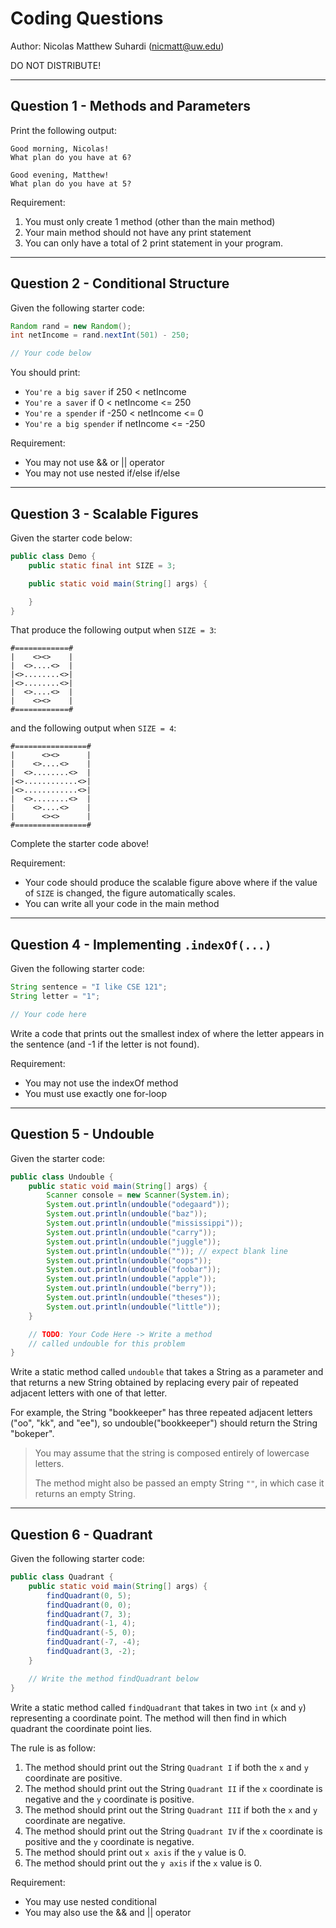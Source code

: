 # Coding Questions
Author: Nicolas Matthew Suhardi (nicmatt@uw.edu)

DO NOT DISTRIBUTE!

---

## Question 1 - Methods and Parameters

Print the following output:
```
Good morning, Nicolas!
What plan do you have at 6?

Good evening, Matthew!
What plan do you have at 5?
```

Requirement:

1. You must only create 1 method (other than the main method)
2. Your main method should not have any print statement
3. You can only have a total of 2 print statement in your program.

---

## Question 2 - Conditional Structure

Given the following starter code:

```java
Random rand = new Random();
int netIncome = rand.nextInt(501) - 250;

// Your code below
```

You should print:

- `You're a big saver` if 250 < netIncome
- `You're a saver` if 0 < netIncome <= 250
- `You're a spender` if -250 < netIncome <= 0
- `You're a big spender` if netIncome <= -250

Requirement:
- You may not use && or || operator
- You may not use nested if/else if/else

---

## Question 3 - Scalable Figures

Given the starter code below:

```java
public class Demo {
    public static final int SIZE = 3;

    public static void main(String[] args) {

    }
}
```

That produce the following output when `SIZE = 3`:

```
#============#
|    <><>    |
|  <>....<>  |
|<>........<>|
|<>........<>|
|  <>....<>  |
|    <><>    |
#============#
```

and the following output when `SIZE = 4`:

```
#================#
|      <><>      |
|    <>....<>    |
|  <>........<>  |
|<>............<>|
|<>............<>|
|  <>........<>  |
|    <>....<>    |
|      <><>      |
#================#
```

Complete the starter code above!

Requirement:
- Your code should produce the scalable figure above where if the value of `SIZE` is changed, the figure automatically scales.
- You can write all your code in the main method

---

## Question 4 - Implementing `.indexOf(...)`

Given the following starter code:

```java
String sentence = "I like CSE 121";
String letter = "1";

// Your code here
```

Write a code that prints out the smallest index of where the letter appears in the sentence (and -1 if the letter is not found).

Requirement:
- You may not use the indexOf method
- You must use exactly one for-loop

---

## Question 5 - Undouble

Given the starter code:
```java
public class Undouble {
    public static void main(String[] args) {
        Scanner console = new Scanner(System.in);
        System.out.println(undouble("odegaard"));
        System.out.println(undouble("baz"));
        System.out.println(undouble("mississippi"));
        System.out.println(undouble("carry"));
        System.out.println(undouble("juggle"));
        System.out.println(undouble("")); // expect blank line
        System.out.println(undouble("oops"));
        System.out.println(undouble("foobar"));
        System.out.println(undouble("apple"));
        System.out.println(undouble("berry"));
        System.out.println(undouble("theses"));
        System.out.println(undouble("little"));
    }

    // TODO: Your Code Here -> Write a method
    // called undouble for this problem
}
```

Write a static method called `undouble` that takes a String as a parameter and that returns a new String obtained by replacing every pair of repeated adjacent letters with one of that letter.

For example, the String "bookkeeper" has three repeated adjacent letters ("oo", "kk", and "ee"), so undouble("bookkeeper") should return the String "bokeper".

> You may assume that the string is composed entirely of lowercase letters. 
> 
> The method might also be passed an empty String `""`, in which case it  returns an empty String.

---

## Question 6 - Quadrant

Given the following starter code:
```java
public class Quadrant {
    public static void main(String[] args) {
        findQuadrant(0, 5);
        findQuadrant(0, 0);
        findQuadrant(7, 3);
        findQuadrant(-1, 4);
        findQuadrant(-5, 0);
        findQuadrant(-7, -4);
        findQuadrant(3, -2);
    }

    // Write the method findQuadrant below
}
```

Write a static method called `findQuadrant` that takes in two `int` (`x` and `y`) representing a coordinate point. The method will then find in which quadrant the coordinate point lies.

The rule is as follow:
1. The method should print out the String `Quadrant I` if both the `x` and `y` coordinate are positive.
2. The method should print out the String `Quadrant II` if the `x` coordinate is negative and the `y` coordinate is positive.
3. The method should print out the String `Quadrant III` if both the `x` and `y` coordinate are negative.
4. The method should print out the String `Quadrant IV` if the `x` coordinate is positive and the `y` coordinate is negative.
5. The method should print out `x axis` if the `y` value is 0.
6. The method should print out the `y axis` if the `x` value is 0.

Requirement:
- You may use nested conditional
- You may also use the && and || operator
